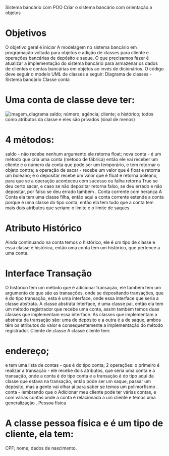 Sistema bancário com POO
Criar o sistema bancário com orientação a objetos

<h1>Objetivos</h1>
O objetivo geral é iniciar A modelagem no sistema bancário em programação voltada para objetos e adição de classes para cliente e operações bancárias de depósito e saque.
O que precisamos fazer é atualizar a implementação do sistema bancário para armazenar os dados de clientes e contas bancárias em objetos ao invés de dicionários.
O código deve seguir o modelo UML de classes a seguir:
Diagrama de classes - Sistema bancário
Classe conta
<h1>Uma conta de classe deve ter:</h1>

![imagem_diagrama](https://publish-01.obsidian.md/access/0facd8b3adf554bc13eca4d061b8d846/Programador/Desafios/sistema%20bancario/anexos/diagrama-sistema-bancario.png)
saldo;
número;
agência;
cliente;
e histórico;
todos como atributos da classe e eles são privados (sinal de menos)
<h1>4 métodos:</h1>
saldo - não recebe nenhum argumento ele retorna float;
nova conta - é um método que cria uma conta (método de fábrica) então ele vai receber um cliente e o número da conta que pode ser um temporário, e tem retornar o objeto contra;
a operação de sacar - recebe um valor que é float e retorna um boleano;
e o depositar recebe um valor que é float e retorna boleano, para que se a operação aconteceu com sucesso ou falha retorna True se deu certo sacar, e caso se não depositar retorna falso, se deu errado e não depositar, por falso se deu errado também .
Conta corrente com herança
A Conta ela tem uma classe filha, então aqui a conta corrente estende a conta porque é uma classe do tipo conta, então ela tem tudo que a conta tem mais dois atributos que seriam: o limite e o limite de saques.

<h1>Atributo Histórico</h1>
Ainda continuando na conta temos o histórico, ele é um tipo de classe e essa classe é histórica, então uma conta tem um histórico, que pertence a uma conta.

<h1>Interface Transação</h1>
O histórico tem um método que é adicionar transação, ele também tem um argumento de que são as transações, onde se depositando transações, que é do tipo transação, esta é uma interface, onde essa interface que seria a classe abstrata.
A classe abstrata Interface, é uma classe pai, então ela tem um método registrador que recebe uma conta, assim também temos duas classes que implementam essa interface.
As classes que implementam a abstrata da transação são: uma de depósito e a outra é a de saque, ambos têm os atributos do valor e consequentemente a implementação do método registrador.
Cliente de classe
A classe cliente tem:

<h1>endereço;</h1>
e tem uma lista de contas - que é do tipo conta;
2 operações:
o primeiro é realizar a transação - ele recebe dois atributos, que seria uma conta e a transação, onde a conta é do tipo conta e a transação é do tipo aqui da classe que estava na transação, então pode ser um saque, passar um depósito, mas a gente vai olhar ai para saber se temos um polimorfismo .
conta - lembrando que o Adicionar meu cliente pode ter várias contas, e com várias contas onde a conta é relacionada a um cliente e temos uma generalização .
Pessoa física
<h1>A classe pessoa física e é um tipo de cliente, ela tem:</h1>

CPF;
nome;
dados de nascimento.

